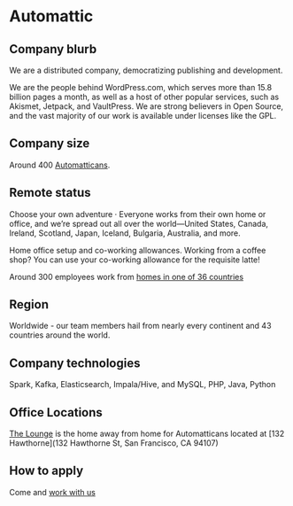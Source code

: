 # Automattic

## Company blurb

We are a distributed company, democratizing publishing and development.

We are the people behind WordPress.com, which serves more than 15.8 billion pages a month, as well as a host of other popular services, such as Akismet, Jetpack, and VaultPress.  We are strong believers in Open Source, and the vast majority of our work is available under licenses like the GPL.

## Company size

Around 400 [Automatticans](https://automattic.com/about/).

## Remote status

Choose your own adventure · Everyone works from their own home or office, and we’re spread out all over the world—United States, Canada, Ireland, Scotland, Japan, Iceland, Bulgaria, Australia, and more.

Home office setup and co-working allowances. Working from a coffee shop? You can use your co-working allowance for the requisite latte!

Around 300 employees work from [homes in one of 36 countries](https://automattic.com/map/)

## Region

Worldwide - our team members hail from nearly every continent and 43 countries around the world.

## Company technologies

Spark, Kafka, Elasticsearch, Impala/Hive, and MySQL, PHP, Java, Python

## Office Locations

[The Lounge](https://lounge.automattic.com/) is the home away from home for Automatticans located at [132 Hawthorne](132 Hawthorne St, San Francisco, CA 94107)

## How to apply

Come and [work with us](https://automattic.com/work-with-us/)

